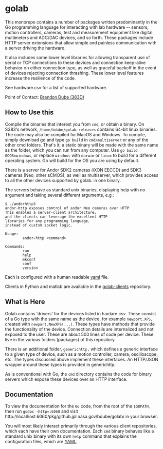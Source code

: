 # golab

This monorepo contains a number of packages written predominantly in the Go programming language for interacting with lab hardware -- sensors, motion controllers, cameras, test and measurement equipment like digital multimeters and ADC/DAC devices, and so forth.  These packages include HTTP server extensions that allow simple and painless communication with a server driving the hardware.

It also includes some lower level libraries for allowing transparent use of serial or TCP connections to these devices and connection keep-alive behavior on either connection type, as well as graceful backoff in the event of devices rejecting connection thrashing.  These lower level features increase the resilience of the code.

See hardware.csv for a list of supported hardware.

Point of Contact: [Brandon Dube (383D)](mailto:brandon.dube@jpl.nasa.gov)

## How to Use this

Compile the binaries that interest you from `cmd`, or obtain a binary.  On S383's network, `/home/bdube/golab-releases` contains 64-bit linux binaries.  The code may also be compiled for MacOS and Windows.  To compile, simply download go and type `go build` in `cmd/multiserver` or any of the other cmd folders.  That's it; a static binary will be made with the same name as the folder, which you can run from any computer.  Use `go build GOOS=windows`, or replace `windows` with `darwin` or `linux` to build for a different operating system.  Go will build for the OS you are using by default.

There is a server for Andor SDK2 cameras (iXON EECCD) and SDK3 cameras (Neo, other sCMOS), as well as multiserver, which provides access to all the other devices supported by golab. in one binary.

The servers behave as standard unix binaries, displaying help with no argument and taking several different arguments, e.g.:

```
$ ./andorhttp3
andor-http exposes control of andor Neo cameras over HTTP
This enables a server-client architecture,
and the clients can leverage the excellent HTTP
libraries for any programming language,
instead of custom socket logic.

Usage:
        andor-http <command>

Commands:
        run
        help
        mkconf
        conf
        version
```

Each is configured with a human readable [yaml](https://github.com/darvid/trine/wiki/YAML-Primer) file.

Clients in Python and matlab are available in the [golab-clients](https://github.jpl.nasa.gov/bdube/golab-clients) repository.

## What is Here

Golab contains 'drivers' for the devices listed in hardare.csv.  These consist of a Go type with the same name as the device, for example `newport.XPS`, created with `newport.NewXPS(...)`.  These types have methods that provide the functionality of the device.  Connection details are internalized and not exposed to the user.  These are about 500 lines of code per device.  These live in the various folders (packages) of this repository.

There is an additional folder, `generichttp,` which defines a generic interface to a given type of device, such as a motion controller, camera, oscilloscope, etc.  The types discussed above implement these interfaces.  An HTTP/JSON wrapper around these types is provided in generichttp.

As is conventional with Go, the `cmd` directory contains the code for binary servers which expose these devices over an
HTTP interface.

## Documentation

To view the documentation for the `Go` code, from the root of the `$GOPATH`, then run `godoc -http=:6060` and visit http://localhost:6060/pkg/github.jpl.nasa.gov/bdube/golab/ in your browser.

You will most likely interact primarily through the various client repositories, which each have their own documentation.  Each `cmd` binary behaves like a standard unix binary with its own `help` command that explains the configuration files, which are [YAML](https://getopentest.org/reference/yaml-primer.html).
